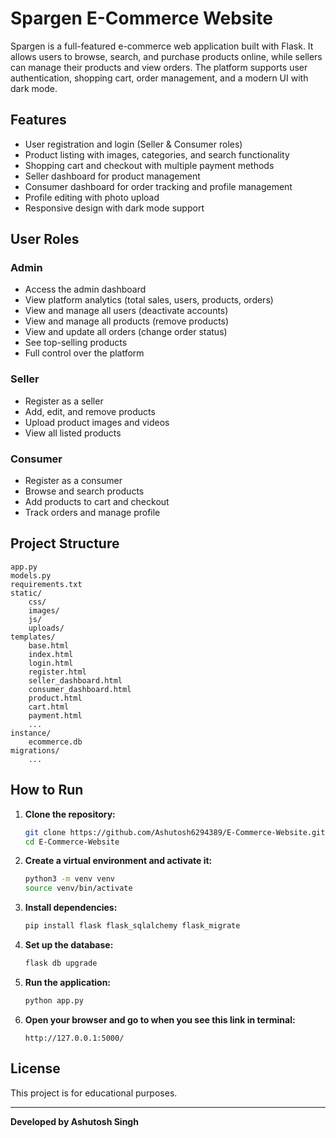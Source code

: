 # Spargen E-Commerce Website

Spargen is a full-featured e-commerce web application built with Flask. It allows users to browse, search, and purchase products online, while sellers can manage their products and view orders. The platform supports user authentication, shopping cart, order management, and a modern UI with dark mode.

## Features

- User registration and login (Seller & Consumer roles)
- Product listing with images, categories, and search functionality
- Shopping cart and checkout with multiple payment methods
- Seller dashboard for product management
- Consumer dashboard for order tracking and profile management
- Profile editing with photo upload
- Responsive design with dark mode support

## User Roles

### Admin
- Access the admin dashboard
- View platform analytics (total sales, users, products, orders)
- View and manage all users (deactivate accounts)
- View and manage all products (remove products)
- View and update all orders (change order status)
- See top-selling products
- Full control over the platform

### Seller
- Register as a seller
- Add, edit, and remove products
- Upload product images and videos
- View all listed products

### Consumer
- Register as a consumer
- Browse and search products
- Add products to cart and checkout
- Track orders and manage profile

## Project Structure

```
app.py
models.py
requirements.txt
static/
    css/
    images/
    js/
    uploads/
templates/
    base.html
    index.html
    login.html
    register.html
    seller_dashboard.html
    consumer_dashboard.html
    product.html
    cart.html
    payment.html
    ...
instance/
    ecommerce.db
migrations/
    ...
```

## How to Run

1. **Clone the repository:**
   ```sh
   git clone https://github.com/Ashutosh6294389/E-Commerce-Website.git
   cd E-Commerce-Website
   ```

2. **Create a virtual environment and activate it:**
   ```sh
   python3 -m venv venv
   source venv/bin/activate
   ```

3. **Install dependencies:**
   ```sh
   pip install flask flask_sqlalchemy flask_migrate
   ```

4. **Set up the database:**
   ```sh
   flask db upgrade
   ```

5. **Run the application:**
   ```sh
   python app.py
   ```

6. **Open your browser and go to when  you see this link in terminal:**
   ```
   http://127.0.0.1:5000/
   ```


## License

This project is for educational purposes.

---

**Developed by Ashutosh Singh**